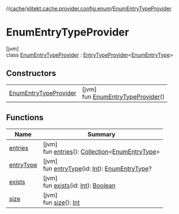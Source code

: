 //[cache](../../../index.md)/[xlitekt.cache.provider.config.enum](../index.md)/[EnumEntryTypeProvider](index.md)

# EnumEntryTypeProvider

[jvm]\
class [EnumEntryTypeProvider](index.md) : [EntryTypeProvider](../../xlitekt.cache.provider/-entry-type-provider/index.md)&lt;[EnumEntryType](../-enum-entry-type/index.md)&gt;

## Constructors

| | |
|---|---|
| [EnumEntryTypeProvider](-enum-entry-type-provider.md) | [jvm]<br>fun [EnumEntryTypeProvider](-enum-entry-type-provider.md)() |

## Functions

| Name | Summary |
|---|---|
| [entries](../../xlitekt.cache.provider/-entry-type-provider/entries.md) | [jvm]<br>fun [entries](../../xlitekt.cache.provider/-entry-type-provider/entries.md)(): [Collection](https://kotlinlang.org/api/latest/jvm/stdlib/kotlin.collections/-collection/index.html)&lt;[EnumEntryType](../-enum-entry-type/index.md)&gt; |
| [entryType](../../xlitekt.cache.provider/-entry-type-provider/entry-type.md) | [jvm]<br>fun [entryType](../../xlitekt.cache.provider/-entry-type-provider/entry-type.md)(id: [Int](https://kotlinlang.org/api/latest/jvm/stdlib/kotlin/-int/index.html)): [EnumEntryType](../-enum-entry-type/index.md)? |
| [exists](../../xlitekt.cache.provider/-entry-type-provider/exists.md) | [jvm]<br>fun [exists](../../xlitekt.cache.provider/-entry-type-provider/exists.md)(id: [Int](https://kotlinlang.org/api/latest/jvm/stdlib/kotlin/-int/index.html)): [Boolean](https://kotlinlang.org/api/latest/jvm/stdlib/kotlin/-boolean/index.html) |
| [size](../../xlitekt.cache.provider/-entry-type-provider/size.md) | [jvm]<br>fun [size](../../xlitekt.cache.provider/-entry-type-provider/size.md)(): [Int](https://kotlinlang.org/api/latest/jvm/stdlib/kotlin/-int/index.html) |
